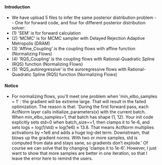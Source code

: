 #### Introduction
* We have upload 5 files to infer the same posterior distribution problem -- One for forward code, and four for different posterior distribution solver:
* (1)  'SEM' is for forward calculation 
* (2) 'MCMC' is for MCMC sampler with  Delayed Rejection Adaptive Metropolis (DRAM)  
* (3) 'Affine_Coupling' is the coupling flows with affine function (Normalizing Flows)
* (4) 'RQS_Coupling' is the coupling flows with Rational-Quadratic Spline (RQS) function (Normalizing Flows)
* (5) 'RQS_autoregressive' is the auroregressive flows with Rational-Quadratic Spline (RQS) function (Normalizing Flows)

#### Notice
* For normalizing flows, you'll meet one problem when 'min_elbo_samples = 1' : the gradient will be extreme large. That will result in the failed optimization.
The reason is that:
'During the first forward pass, each ActNorm layer calls initialize_parameters(x) with the current batch. When min_elbo_samples=1, that batch has shape (1, 12).
Your init code explicitly sets std=0 when batch_size==1, then clamps it to 1e-6, and sets logs = log(1/std) ≈ log(1e6) ≈ 13.8. That means ActNorm multiplies activations by ~1e6 and adds a huge log-det term.
Downstream, that blows up the gradient norms. With two or more samples, std is computed from data and stays sane, so gradients don’t explode.'
Of course we can solve that by changing 'clamps it to 1e-6'. However, I just want to show that more samples are better in one iteration, so that I leave the error here to remind the users.
     
